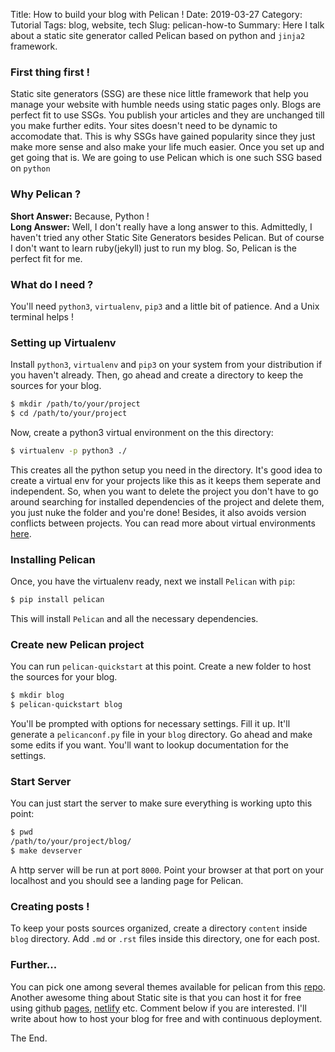 Title: How to build your blog with Pelican !
Date: 2019-03-27
Category: Tutorial
Tags: blog, website, tech
Slug: pelican-how-to
Summary: Here I talk about a static site generator called Pelican based on python and `jinja2` framework.

### First thing first !
Static site generators (SSG) are these nice little framework that help you manage your website with humble needs using static pages only. Blogs are perfect fit to use SSGs. You publish your articles and they are unchanged till you make further edits. Your sites doesn't need to be dynamic to accomodate that. This is why SSGs have gained popularity since they just make more sense and also make your life much easier. Once you set up and get going that is. We are going to use Pelican which is one such SSG based on `python`

### Why Pelican ?
**Short Answer:** Because, Python !   
**Long Answer:** Well, I don't really have a long answer to this. Admittedly, I haven't tried any other Static Site Generators besides Pelican. But of course I don't want to learn ruby(jekyll) just to run my blog. So, Pelican is the perfect fit for me. 

### What do I need ?
You'll need `python3`, `virtualenv`, `pip3` and a little bit of patience. And a Unix terminal helps !

### Setting up Virtualenv
Install `python3`, `virtualenv` and `pip3` on your system from your distribution if you haven't already. Then, go ahead and create a directory to keep the sources for your blog.

```bash
$ mkdir /path/to/your/project
$ cd /path/to/your/project
```

Now, create a python3 virtual environment on the this directory:
``` bash
$ virtualenv -p python3 ./
```

This creates all the python setup you need in the directory. It's good idea to create a virtual env for your projects like this as it keeps them seperate and independent. So, when you want to delete the project you don't have to go around searching for installed dependencies of the project and delete them, you just nuke the folder and you're done! Besides, it also avoids version conflicts between projects. You can read more about virtual environments [here](https://realpython.com/python-virtual-environments-a-primer/).

### Installing Pelican
Once, you have the virtualenv ready, next we install `Pelican` with `pip`:

``` bash
$ pip install pelican
```

This will install `Pelican` and all the necessary dependencies.

### Create new Pelican project
You can run `pelican-quickstart` at this point. Create a new folder to host the sources for your blog.

``` bash
$ mkdir blog
$ pelican-quickstart blog
```

You'll be prompted with options for necessary settings. Fill it up. It'll generate a `pelicanconf.py` file in your `blog` directory. Go ahead and make some edits if you want. You'll want to lookup documentation for the settings.

### Start Server
You can just start the server to make sure everything is working upto this point:
```bash
$ pwd
/path/to/your/project/blog/
$ make devserver
```

A http server will be run at port `8000`. Point your browser at that port on your localhost and you should see a landing page for Pelican.

### Creating posts !
To keep your posts sources organized, create a directory `content` inside `blog` directory. Add `.md` or `.rst` files inside this directory, one for each post.

### Further...
You can pick one among several themes available for pelican from this [repo](https://github.com/getpelican/pelican-themes). Another awesome thing about Static site is that you can host it for free using github [pages](https://pages.github.com/), [netlify](https://www.netlify.com/) etc. Comment below if you are interested. I'll write about how to host your blog for free and with continuous deployment.

The End.
